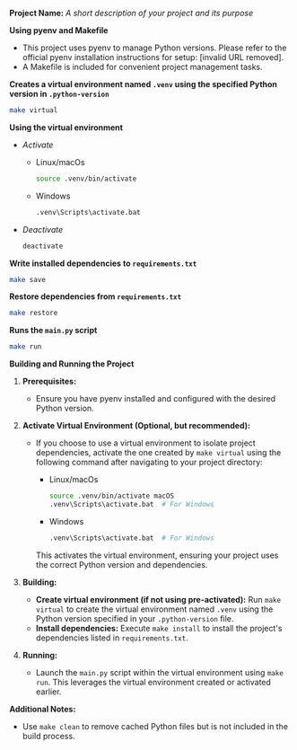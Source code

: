 **Project Name:** _A short description of your project and its purpose_

**Using pyenv and Makefile**

- This project uses pyenv to manage Python versions. Please refer to the official pyenv installation instructions for setup: [invalid URL removed].
- A Makefile is included for convenient project management tasks.

**Creates a virtual environment named `.venv` using the specified Python version in `.python-version`**

```bash
make virtual
```

**Using the virtual environment**

- _Activate_

  - Linux/macOs
    ```bash
    source .venv/bin/activate
    ```
  - Windows
    ```bash
    .venv\Scripts\activate.bat
    ```

- _Deactivate_

  ```bash
  deactivate
  ```

**Write installed dependencies to `requirements.txt`**

```bash
make save
```

**Restore dependencies from `requirements.txt`**

```bash
make restore
```

**Runs the `main.py` script**

```bash
make run
```

**Building and Running the Project**

1. **Prerequisites:**

   - Ensure you have pyenv installed and configured with the desired Python version.

2. **Activate Virtual Environment (Optional, but recommended):**

   - If you choose to use a virtual environment to isolate project dependencies, activate the one created by `make virtual` using the following command after navigating to your project directory:

     - Linux/macOs
       ```bash
       source .venv/bin/activate macOS
       .venv\Scripts\activate.bat  # For Windows
       ```
     - Windows
       ```bash
       .venv\Scripts\activate.bat  # For Windows
       ```

     This activates the virtual environment, ensuring your project uses the correct Python version and dependencies.

3. **Building:**

   - **Create virtual environment (if not using pre-activated):** Run `make virtual` to create the virtual environment named `.venv` using the Python version specified in your `.python-version` file.
   - **Install dependencies:** Execute `make install` to install the project's dependencies listed in `requirements.txt`.

4. **Running:**
   - Launch the `main.py` script within the virtual environment using `make run`. This leverages the virtual environment created or activated earlier.

**Additional Notes:**

- Use `make clean` to remove cached Python files but is not included in the build process.

